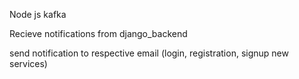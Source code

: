 Node js kafka

Recieve notifications from django_backend

send notification to respective email (login, registration, signup new services)



